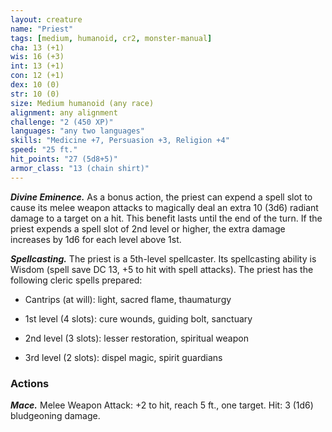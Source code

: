 ```yaml
---
layout: creature
name: "Priest"
tags: [medium, humanoid, cr2, monster-manual]
cha: 13 (+1)
wis: 16 (+3)
int: 13 (+1)
con: 12 (+1)
dex: 10 (0)
str: 10 (0)
size: Medium humanoid (any race)
alignment: any alignment
challenge: "2 (450 XP)"
languages: "any two languages"
skills: "Medicine +7, Persuasion +3, Religion +4"
speed: "25 ft."
hit_points: "27 (5d8+5)"
armor_class: "13 (chain shirt)"
---
```


***Divine Eminence.*** As a bonus action, the priest can expend a spell slot to cause its melee weapon attacks to magically deal an extra 10 (3d6) radiant damage to a target on a hit. This benefit lasts until the end of the turn. If the priest expends a spell slot of 2nd level or higher, the extra damage increases by 1d6 for each level above 1st.

***Spellcasting.*** The priest is a 5th-level spellcaster. Its spellcasting ability is Wisdom (spell save DC 13, +5 to hit with spell attacks). The priest has the following cleric spells prepared:

* Cantrips (at will): light, sacred flame, thaumaturgy

* 1st level (4 slots): cure wounds, guiding bolt, sanctuary

* 2nd level (3 slots): lesser restoration, spiritual weapon

* 3rd level (2 slots): dispel magic, spirit guardians

### Actions

***Mace.*** Melee Weapon Attack: +2 to hit, reach 5 ft., one target. Hit: 3 (1d6) bludgeoning damage.